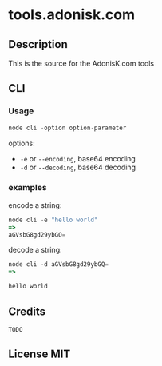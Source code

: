 # tools.adonisk.com

## Description

This is the source for the AdonisK.com tools

## CLI

### Usage

```js
node cli -option option-parameter
```

options:

* `-e` or `--encoding`, base64 encoding
* `-d` or `--decoding`, base64 decoding

### examples

encode a string:

```js
node cli -e "hello world"
=>
aGVsbG8gd29ybGQ=
```

decode a string:

```js
node cli -d aGVsbG8gd29ybGQ=
=>

hello world
```

## Credits

	TODO

## License MIT
